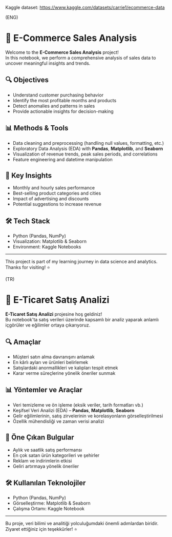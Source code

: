 Kaggle dataset: https://www.kaggle.com/datasets/carrie1/ecommerce-data

(ENG)
# 🛒 E-Commerce Sales Analysis

Welcome to the **E-Commerce Sales Analysis** project!  
In this notebook, we perform a comprehensive analysis of sales data to uncover meaningful insights and trends.

## 🔍 Objectives
- Understand customer purchasing behavior
- Identify the most profitable months and products
- Detect anomalies and patterns in sales
- Provide actionable insights for decision-making

## 📊 Methods & Tools
- Data cleaning and preprocessing (handling null values, formatting, etc.)
- Exploratory Data Analysis (EDA) with **Pandas**, **Matplotlib**, and **Seaborn**
- Visualization of revenue trends, peak sales periods, and correlations
- Feature engineering and datetime manipulation

## 📌 Key Insights
- Monthly and hourly sales performance
- Best-selling product categories and cities
- Impact of advertising and discounts
- Potential suggestions to increase revenue

## 🛠️ Tech Stack
- Python (Pandas, NumPy)
- Visualization: Matplotlib & Seaborn
- Environment: Kaggle Notebooks

---

This project is part of my learning journey in data science and analytics.  
Thanks for visiting! ⭐




(TR) 
# 🛒 E-Ticaret Satış Analizi

**E-Ticaret Satış Analizi** projesine hoş geldiniz!  
Bu notebook'ta satış verileri üzerinde kapsamlı bir analiz yaparak anlamlı içgörüler ve eğilimler ortaya çıkarıyoruz.

## 🔍 Amaçlar
- Müşteri satın alma davranışını anlamak
- En kârlı ayları ve ürünleri belirlemek
- Satışlardaki anormallikleri ve kalıpları tespit etmek
- Karar verme süreçlerine yönelik öneriler sunmak

## 📊 Yöntemler ve Araçlar
- Veri temizleme ve ön işleme (eksik veriler, tarih formatları vb.)
- Keşifsel Veri Analizi (EDA) – **Pandas**, **Matplotlib**, **Seaborn**
- Gelir eğilimlerinin, satış zirvelerinin ve korelasyonların görselleştirilmesi
- Özellik mühendisliği ve zaman verisi analizi

## 📌 Öne Çıkan Bulgular
- Aylık ve saatlik satış performansı
- En çok satan ürün kategorileri ve şehirler
- Reklam ve indirimlerin etkisi
- Geliri artırmaya yönelik öneriler

## 🛠️ Kullanılan Teknolojiler
- Python (Pandas, NumPy)
- Görselleştirme: Matplotlib & Seaborn
- Çalışma Ortamı: Kaggle Notebook

---

Bu proje, veri bilimi ve analitiği yolculuğumdaki önemli adımlardan biridir.  
Ziyaret ettiğiniz için teşekkürler! ⭐


















